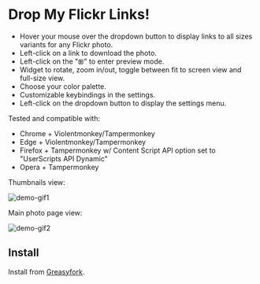 # Drop My Flickr Links!

- Hover your mouse over the dropdown button to display links to all sizes variants for any Flickr photo.
- Left-click on a link to download the photo.
- Left-click on the "&#8862;" to enter preview mode.
- Widget to rotate, zoom in/out, toggle between fit to screen view and full-size view.
- Choose your color palette.
- Customizable keybindings in the settings.
- Left-click on the dropdown button to display the settings menu.

Tested and compatible with:

- Chrome + Violentmonkey/Tampermonkey
- Edge + Violentmonkey/Tampermonkey
- Firefox + Tampermonkey w/ Content Script API option set to "UserScripts API Dynamic"
- Opera + Tampermonkey

Thumbnails view:

![demo-gif1](https://github.com/stanleyqubit/drop-my-flickr-links/assets/109595703/2385b4b4-2fb5-4908-bf8a-af995387c9f3)

Main photo page view:

![demo-gif2](https://github.com/stanleyqubit/drop-my-flickr-links/assets/109595703/4e44eacd-2bed-44bf-9ece-4948cbabc479)

## Install

Install from [Greasyfork](https://greasyfork.org/en/scripts/493773-drop-my-flickr-links).

